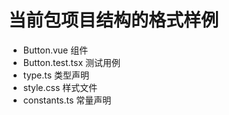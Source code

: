 # 当前包项目结构的格式样例

 * Button.vue       组件
 * Button.test.tsx  测试用例
 * type.ts          类型声明
 * style.css        样式文件        
 * constants.ts     常量声明